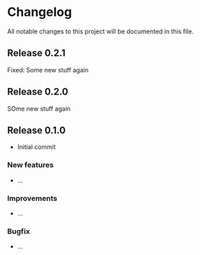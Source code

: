 # Changelog
All notable changes to this project will be documented in this file.

## Release 0.2.1
Fixed: Some new stuff again

## Release 0.2.0
SOme new stuff again

## Release 0.1.0
- Initial commit

### New features
- ...

### Improvements
- ...

### Bugfix
- ...
